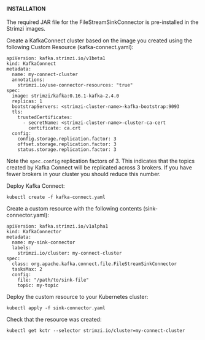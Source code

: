 #### INSTALLATION

The required JAR file for the FileStreamSinkConnector is pre-installed in the Strimzi images.
 
Create a KafkaConnect cluster based on the image you created using the following Custom Resource (kafka-connect.yaml):

```
apiVersion: kafka.strimzi.io/v1beta1
kind: KafkaConnect
metadata:
  name: my-connect-cluster
  annotations:
    strimzi.io/use-connector-resources: "true"
spec:
  image: strimzi/kafka:0.16.1-kafka-2.4.0
  replicas: 1
  bootstrapServers: <strimzi-cluster-name>-kafka-bootstrap:9093
  tls:
    trustedCertificates:
      - secretName: <strimzi-cluster-name>-cluster-ca-cert
        certificate: ca.crt
  config:
    config.storage.replication.factor: 3 
    offset.storage.replication.factor: 3
    status.storage.replication.factor: 3
```
Note the `spec.config` replication factors of 3. 
This indicates that the topics created by Kafka Connect will be replicated across 3 brokers. 
If you have fewer brokers in your cluster you should reduce this number. 

Deploy Kafka Connect:
 
```
kubectl create -f kafka-connect.yaml
```

Create a custom resource with the following contents (sink-connector.yaml):

```
apiVersion: kafka.strimzi.io/v1alpha1
kind: KafkaConnector
metadata:
  name: my-sink-connector 
  labels:
    strimzi.io/cluster: my-connect-cluster 
spec:
  class: org.apache.kafka.connect.file.FileStreamSinkConnector 
  tasksMax: 2 
  config: 
    file: "/path/to/sink-file"
    topic: my-topic
```

Deploy the custom resource to your Kubernetes cluster:

```
kubectl apply -f sink-connector.yaml
```

Check that the resource was created:
```
kubectl get kctr --selector strimzi.io/cluster=my-connect-cluster
```
